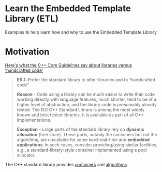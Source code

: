 # Learn the Embedded Template Library (ETL)
Examples to help learn how and why to use the Embedded Template Library

# Motivation

[Here's what the C++ Core Guidelines say about libraries versus 'handcrafted code'](https://isocpp.github.io/CppCoreGuidelines/CppCoreGuidelines#es1-prefer-the-standard-library-to-other-libraries-and-to-handcrafted-code)
> **ES.1:** Prefer the standard library to other libraries and to “handcrafted code”
> 
> **Reason** - Code using a library can be much easier to write than code working directly with language features, much shorter, tend to be of a higher level of abstraction, and the library code is presumably already tested. The ISO C++ Standard Library is among the most widely known and best tested libraries. It is available as part of all C++ implementations.
> 
> **Exception** -  Large parts of the standard library rely on **dynamic allocation** (free store). These parts, notably the containers but not the algorithms, are unsuitable for some hard-real-time and **embedded applications**. In such cases, consider providing/using similar facilities, e.g., a standard-library-style container implemented using a pool allocator.

The C++ standard library provides [containers](https://en.cppreference.com/w/cpp/container) and [algorithms](https://en.cppreference.com/w/cpp/algorithm)
